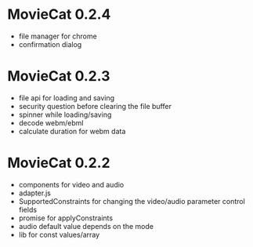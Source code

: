 # MovieCat 0.2.4

- file manager for chrome
- confirmation dialog

# MovieCat 0.2.3

- file api for loading and saving
- security question before clearing the file buffer
- spinner while loading/saving
- decode webm/ebml
- calculate duration for webm data

# MovieCat 0.2.2

- components for video and audio
- adapter.js
- SupportedConstraints for changing the video/audio parameter control fields
- promise for applyConstraints
- audio default value depends on the mode
- lib for const values/array
